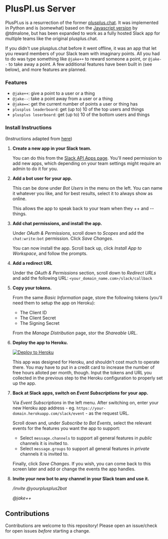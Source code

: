 # PlusPl.us Server

PlusPl.us is a resurrection of the former [plusplus.chat](http://plusplus.chat). It was implemented in Python and 
is (somewhat) based on the [Javascript version](https://github.com/tdmalone/working-plusplus/) by @tdmalone, but has 
been expanded to work as a fully hosted Slack app for multiple teams like the original plusplus.chat.

If you didn't use plusplus.chat before it went offline, it was an app that let you reward members of your Slack team 
with imaginary points. All you had to do was type something like `@jake++` to reward someone a point, or `@jake--` 
to take away a point. A few additional features have been built in (see below), and more features are planned.


### Features

- `@jake++`: give a point to a user or a thing
- `@jake--`: take a point away from a user or a thing
- `@jake==`: get the current number of points a user or thing has
- `plusplus leaderboard`: get (up to) 10 of the top users and things
- `plusplus loserboard`: get (up to) 10 of the bottom users and things

### Install Instructions

(Instructions adapted from [here](https://github.com/tdmalone/working-plusplus/blob/master/README.md#installation))

1. **Create a new app in your Slack team.**

   You can do this from the [Slack API Apps page](https://api.slack.com/apps). 
   You'll need permission to add new apps, which depending on your team settings might require an admin to do it for you.

1. **Add a bot user for your app.**

    This can be done under *Bot Users* in the menu on the left. You can name it whatever you like, and for best results, select it to always show as online.

    This allows the app to speak back to your team when they ++ and -- things.

1. **Add chat permissions, and install the app.**

   Under *OAuth & Permissions*, scroll down to *Scopes* and add the `chat:write:bot` permission. Click *Save Changes*.

   You can now install the app. Scroll back up, click *Install App to Workspace*, and follow the prompts.

1. **Add a redirect URL**

   Under the *OAuth & Permissions* section, scroll down to *Redirect URLs* and add the following URL:
   `<your_domain_name.com>/slack/callback`
   
1. **Copy your tokens.**

   From the same *Basic Information* page, store the following tokens (you'll need them to setup the app on Heroku): 
   
   - The Client ID
   - The Client Secret
   - The Signing Secret
  
   From the *Manage Distribution* page, stor the *Shareable URL*.

1. **Deploy the app to Heroku.**

   [![Deploy to Heroku](https://www.herokucdn.com/deploy/button.svg)](https://heroku.com/deploy)
 
   This app was designed for Heroku, and shouldn't cost much to operate there. 
   You may have to put in a credit card to increase the number of free hours alloted per month, though.
   Input the tokens and URL you collected in the previous step to the Heroku configuration to properly set up the app.
   
1. **Back at Slack apps, switch on *Event Subscriptions* for your app.**

   Via *Event Subscriptions* in the left menu. After switching on, enter your new Heroku app address - eg. `https://your-domain.herokuapp.com/slack/event` - as the request URL.

   Scroll down and, under *Subscribe to Bot Events*, select the relevant events for the features you want the app to support:

   * Select `message.channels` to support all general features in _public_ channels it is invited to.
   * Select `message.groups` to support all general features in _private_ channels it is invited to.

   Finally, click *Save Changes*. If you wish, you can come back to this screen later and add or change the events the app handles.

1. **Invite your new bot to any channel in your Slack team and use it.**

    */invite @yourplusplus2bot*
    
    *@jake++*
    
## Contributions

Contributions are welcome to this repository! Please open an issue/check for open issues _before_ starting a change.

